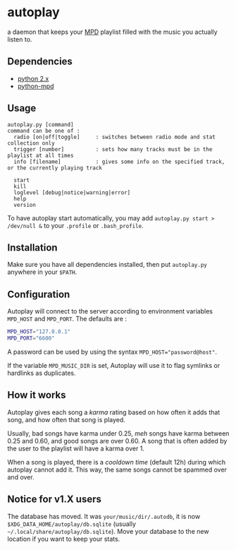 autoplay
========

a daemon that keeps your [MPD][] playlist filled with the music you actually listen to.

[MPD]: http://mpd.wikia.com (Music Player Daemon)

Dependencies
------------

* [python 2.x][python]
* [python-mpd][pympd]

[python]: http://python.org/
[pympd]: http://jatreuman.indefero.net/p/python-mpd/

Usage
-----

```
autoplay.py [command]
command can be one of :
  radio [on|off|toggle]     : switches between radio mode and stat collection only
  trigger [number]          : sets how many tracks must be in the playlist at all times
  info [filename]           : gives some info on the specified track, or the currently playing track

  start
  kill
  loglevel [debug|notice|warning|error]
  help
  version
```

To have autoplay start automatically, you may add `autoplay.py start > /dev/null &` to your `.profile` or `.bash_profile`.

Installation
------------

Make sure you have all dependencies installed, then put `autoplay.py` anywhere in your `$PATH`.

Configuration
-------------

Autoplay will connect to the server according to environment variables `MPD_HOST` and `MPD_PORT`.
The defaults are :

```sh
MPD_HOST="127.0.0.1"
MPD_PORT="6600"
```

A password can be used by using the syntax `MPD_HOST="password@host"`.

If the variable `MPD_MUSIC_DIR` is set, Autoplay will use it to flag symlinks or hardlinks as duplicates.

How it works
------------

Autoplay gives each song a *karma* rating based on how often it adds that song, and how often that song is played.

Usually, bad songs have karma under 0.25, *meh* songs have karma between 0.25 and 0.60, and good songs are over 0.60. A song that is often added by the user to the playlist will have a karma over 1.

When a song is played, there is a *cooldown time* (default 12h) during which autoplay cannot add it. This way, the same songs cannot be spammed over and over.

Notice for v1.X users
---------------------

The database has moved. It was `your/music/dir/.autodb`, it is now `$XDG_DATA_HOME/autoplay/db.sqlite` (usually `~/.local/share/autoplay/db.sqlite`). Move your database to the new location if you want to keep your stats.
